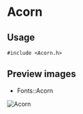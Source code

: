 Acorn
==========

Usage
------

    #include <Acorn.h>

Preview images
--------------
* Fonts::Acorn 

![Acorn](https://raw.githubusercontent.com/DisplayCore/Acorn/master/Preview/Acorn.png)

